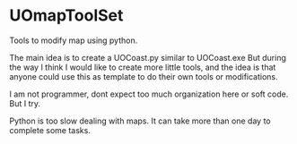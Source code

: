 # UOmapToolSet
Tools to modify map using python.


The main idea is to create a UOCoast.py similar to UOCoast.exe
But during the way I think I would like to create more little tools, and the idea is that anyone could use this as template to do their own tools or modifications.

I am not programmer, dont expect too much organization here or soft code. But I try.

Python is too slow dealing with maps. It can take more than one day to complete some tasks.
